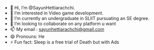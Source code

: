 - 👋 Hi, I’m @SayunHettiarachchi.
- 👀 I’m interested in Video game development.
- 🌱 I’m currently an undergraduate in SLIIT pursuating an SE degree.
- 💞️ I’m looking to collaborate on any platform u want
- 📫 My email : sayunhettiarachchi@gmail.com
- 😄 Pronouns: He
- ⚡ Fun fact: Sleep is a free trial of Death but with Ads

<!---
SayunHetti/SayunHetti is a ✨ special ✨ repository because its `README.md` (this file) appears on your GitHub profile.
You can click the Preview link to take a look at your changes.
--->
